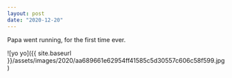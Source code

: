 ```yaml
---
layout: post
date: "2020-12-20"
---
```


Papa went running, for the first time ever.

![yo yo]({{ site.baseurl }}/assets/images/2020/aa689661e62954ff41585c5d30557c606c58f599.jpg)
